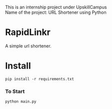 This is an internship project under UpskillCampus <br>
Name of the project: URL Shortener using Python

# RapidLinkr
A simple url shortener.<br>

# Install
```shell
pip install -r requirements.txt
```

### To Start
```shell
python main.py
```
